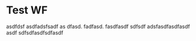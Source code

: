 # Test WF
asdfdsf
asdfadsfsadf
as dfasd. fadfasd.  fasdfasdf
sdfsdf 
adsfasdfasdfasdf
asdf
sdfsdfasdfsdfasdf
